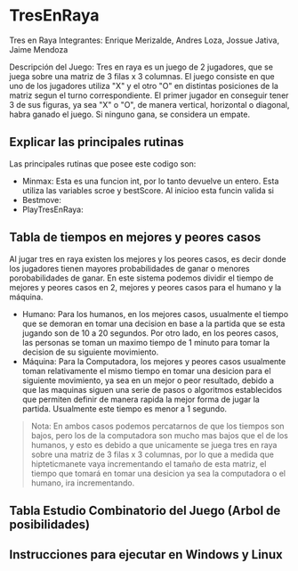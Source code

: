 # TresEnRaya
Tres en Raya 
Integrantes: Enrique Merizalde, Andres Loza, Jossue Jativa, Jaime Mendoza

Descripción del Juego:
Tres en raya es un juego de 2 jugadores, que se juega sobre una matriz de 3 filas x 3 columnas. El juego consiste en que uno de los jugadores utiliza "X" y el otro "O" en distintas posiciones de la matriz segun el turno correspondiente. El primer jugador en conseguir tener 3 de sus figuras, ya sea "X" o "O", de manera vertical, horizontal o diagonal, habra ganado el juego. Si ninguno gana, se considera un empate. 

## Explicar las principales rutinas 
Las principales rutinas que posee este codigo son: 
* Minmax: Esta es una funcion int, por lo tanto devuelve un entero. Esta utiliza las variables scroe y bestScore. Al inicioo esta funcin valida si 
* Bestmove: 
* PlayTresEnRaya:


## Tabla de tiempos en mejores y peores casos
Al jugar tres en raya existen los mejores y los peores casos, es decir donde los jugadores tienen mayores probabilidades de ganar o menores porobabilidades de ganar. En este sistema podemos dividir el tiempo de mejores y peores casos en 2, mejores y peores casos para el humano y la máquina. 
* Humano: Para los humanos, en los mejores casos, usualmente el tiempo que se demoran en tomar una decision en base a la partida que se esta jugando son de 10 a 20 segundos. Por otro lado, en los peores casos, las personas se toman un maximo tiempo de 1 minuto para tomar la decision de su siguiente movimiento. 
* Máquina: Para la Computadora, los mejores y peores casos usualmente toman relativamente el mismo tiempo en tomar una desicion para el siguiente movimiento, ya sea en un mejor o peor resultado, debido a que las maquinas siguen una serie de pasos o algoritmos establecidos que permiten definir de manera rapida la mejor forma de jugar la partida. Usualmente este tiempo es menor a 1 segundo.

> Nota: En ambos casos podemos percatarnos de que los tiempos son bajos, pero los de la computadora son mucho mas bajos que el de los humanos, y esto es debido a que unicamente se juega tres en raya sobre una matriz de 3 filas x 3 columnas, por lo que a medida que hipteticmanete vaya incrementando el tamaño de esta matriz, el tiempo que tomará en tomar una desicion ya sea la computadora o el humano, ira incrementando.


## Tabla Estudio Combinatorio del Juego (Arbol de posibilidades)

## Instrucciones para ejecutar en Windows y Linux  





